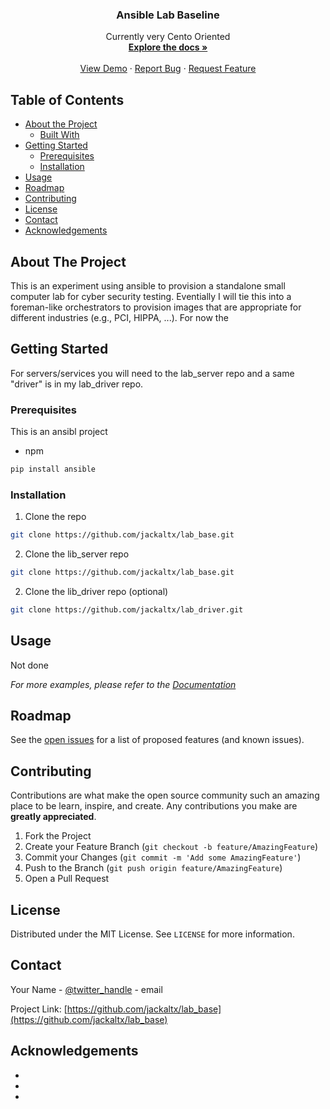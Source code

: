 <!-- PROJECT SHIELDS -->
<!--
*** I'm using markdown "reference style" links for readability.
*** Reference links are enclosed in brackets [ ] instead of parentheses ( ).
*** See the bottom of this document for the declaration of the reference variables
*** for contributors-url, forks-url, etc. This is an optional, concise syntax you may use.
*** https://www.markdownguide.org/basic-syntax/#reference-style-links
-->

<!--
[![Contributors][contributors-shield]][contributors-url]
[![Forks][forks-shield]][forks-url]
[![Stargazers][stars-shield]][stars-url]
[![Issues][issues-shield]][issues-url]
[![MIT License][license-shield]][license-url]
[![LinkedIn][linkedin-shield]][linkedin-url]
-->


<!-- PROJECT LOGO
<br />
<p align="center">
  <a href="https://github.com/jackltx/lab_base">
    <img src="images/logo.png" alt="Logo" width="80" height="80">
  </a>
 -->

  <h3 align="center">Ansible Lab Baseline</h3>

  <p align="center">
    Currently very Cento Oriented
    <br />
    <a href="https://github.com/jackaltx/lab_base"><strong>Explore the docs »</strong></a>
    <br />
    <br />
    <a href="https://github.com/jackaltx/lab_base">View Demo</a>
    ·
    <a href="https://github.com/jackaltx/lab_base/issues">Report Bug</a>
    ·
    <a href="https://github.com/jackaltx/lab_base/issues">Request Feature</a>
  </p>
</p>



<!-- TABLE OF CONTENTS -->
## Table of Contents

* [About the Project](#about-the-project)
  * [Built With](#built-with)
* [Getting Started](#getting-started)
  * [Prerequisites](#prerequisites)
  * [Installation](#installation)
* [Usage](#usage)
* [Roadmap](#roadmap)
* [Contributing](#contributing)
* [License](#license)
* [Contact](#contact)
* [Acknowledgements](#acknowledgements)



<!-- ABOUT THE PROJECT -->
## About The Project

<!-- [![Product Name Screen Shot][product-screenshot]](https://example.com) -->

This is an experiment using ansible to provision a standalone small computer lab for cyber security testing. Eventially I will tie this into a foreman-like orchestrators to provision images that are appropriate for different industries (e.g., PCI, HIPPA, ...).  For now the 



<!-- GETTING STARTED -->
## Getting Started

For servers/services you will need to the lab_server repo and a same "driver" is in my lab_driver repo.



### Prerequisites

This is an ansibl project

* npm
```sh
pip install ansible
```

### Installation

1. Clone the repo
```sh
git clone https://github.com/jackaltx/lab_base.git
```
2. Clone the lib_server repo
```sh
git clone https://github.com/jackaltx/lab_base.git
```
2. Clone the lib_driver repo (optional)
```sh
git clone https://github.com/jackaltx/lab_driver.git
```


<!-- USAGE EXAMPLES -->
## Usage

Not done

_For more examples, please refer to the [Documentation](https://example.com)_



<!-- ROADMAP -->
## Roadmap

See the [open issues](https://github.com/jackaltx/lab_base/issues) for a list of proposed features (and known issues).



<!-- CONTRIBUTING -->
## Contributing

Contributions are what make the open source community such an amazing place to be learn, inspire, and create. Any contributions you make are **greatly appreciated**.

1. Fork the Project
2. Create your Feature Branch (`git checkout -b feature/AmazingFeature`)
3. Commit your Changes (`git commit -m 'Add some AmazingFeature'`)
4. Push to the Branch (`git push origin feature/AmazingFeature`)
5. Open a Pull Request



<!-- LICENSE -->
## License

Distributed under the MIT License. See `LICENSE` for more information.



<!-- CONTACT -->
## Contact

Your Name - [@twitter_handle](https://twitter.com/twitter_handle) - email

Project Link: [https://github.com/jackaltx/lab_base](https://github.com/jackaltx/lab_base)



<!-- ACKNOWLEDGEMENTS -->
## Acknowledgements

* []()
* []()
* []()





<!-- MARKDOWN LINKS & IMAGES -->
<!-- https://www.markdownguide.org/basic-syntax/#reference-style-links -->
[contributors-shield]: https://img.shields.io/github/contributors/github_username/repo.svg?style=flat-square
[contributors-url]: https://github.com/github_username/repo/graphs/contributors
[forks-shield]: https://img.shields.io/github/forks/github_username/repo.svg?style=flat-square
[forks-url]: https://github.com/github_username/repo/network/members
[stars-shield]: https://img.shields.io/github/stars/github_username/repo.svg?style=flat-square
[stars-url]: https://github.com/github_username/repo/stargazers
[issues-shield]: https://img.shields.io/github/issues/github_username/repo.svg?style=flat-square
[issues-url]: https://github.com/github_username/repo/issues
[license-shield]: https://img.shields.io/github/license/github_username/repo.svg?style=flat-square
[license-url]: https://github.com/github_username/repo/blob/master/LICENSE.txt
[linkedin-shield]: https://img.shields.io/badge/-LinkedIn-black.svg?style=flat-square&logo=linkedin&colorB=555
[linkedin-url]: https://linkedin.com/in/github_username
[product-screenshot]: images/screenshot.png
